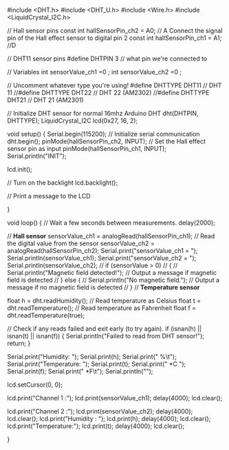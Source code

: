 #include <DHT.h>
#include <DHT_U.h>
#include <Wire.h>
#include <LiquidCrystal_I2C.h>

// Hall sensor pins
const int hallSensorPin_ch2 = A0;  // A Connect the signal pin of the Hall effect sensor to digital pin 2
const int hallSensorPin_ch1 = A1;  //D

// DHT11 sensor pins
#define DHTPIN 3     // what pin we're connected to

// Variables
int sensorValue_ch1 =0 ;
int sensorValue_ch2 =0 ;



// Uncomment whatever type you're using!
   #define DHTTYPE DHT11   // DHT 11 
//#define DHTTYPE DHT22   // DHT 22  (AM2302)
//#define DHTTYPE DHT21   // DHT 21 (AM2301)

// Initialize DHT sensor for normal 16mhz Arduino
DHT dht(DHTPIN, DHTTYPE);
LiquidCrystal_I2C lcd(0x27, 16, 2);

void setup() {
  Serial.begin(115200);       // Initialize serial communication
  dht.begin();
  pinMode(hallSensorPin_ch2, INPUT); // Set the Hall effect sensor pin as input
  pinMode(hallSensorPin_ch1, INPUT); 
  Serial.println("INIT");

  lcd.init();
  
  // Turn on the backlight
  lcd.backlight();
  
  // Print a message to the LCD
  


}

void loop()
 {
    // Wait a few seconds between measurements.
  delay(2000);

  // ____________________Hall sensor____________________ 
   sensorValue_ch1 = analogRead(hallSensorPin_ch1); // Read the digital value from the sensor
   sensorValue_ch2 = analogRead(hallSensorPin_ch2);
  Serial.print("sensorValue_ch1 = ");
  Serial.println(sensorValue_ch1);
  Serial.print("sensorValue_ch2 = ");
  Serial.println(sensorValue_ch2);
  // if (sensorValue > 0) 
  // {
  //   Serial.println("Magnetic field detected!"); // Output a message if magnetic field is detected
  // } else {
  //   Serial.println("No magnetic field."); // Output a message if no magnetic field is detected
  // }
// ____________________Temperature sensor____________________ 

  float h = dht.readHumidity();
  // Read temperature as Celsius
  float t = dht.readTemperature();
  // Read temperature as Fahrenheit
  float f = dht.readTemperature(true);
  
  // Check if any reads failed and exit early (to try again).
  if (isnan(h) || isnan(t) || isnan(f)) {
    Serial.println("Failed to read from DHT sensor!");
    return;
  }


  Serial.print("Humidity: "); 
  Serial.print(h);
  Serial.print(" %\t");
  Serial.print("Temperature: "); 
  Serial.print(t);
  Serial.print(" *C ");
  Serial.print(f);
  Serial.print(" *F\t");
  Serial.println("");


  lcd.setCursor(0, 0);

  lcd.print("Channel 1 :");
  lcd.print(sensorValue_ch1);
  delay(4000);
  lcd.clear();

  lcd.print("Channel 2 :");
  lcd.print(sensorValue_ch2);
  delay(4000);
  lcd.clear();
  lcd.print("Humidity : ");
  lcd.print(h);
  delay(4000);
  lcd.clear();
  lcd.print("Temperature:");
  lcd.print(t);
  delay(4000);
  lcd.clear();

}
